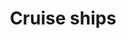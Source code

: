 ---
title: Cruise ships
longTitle: 'Cruise ships'
tags:
- gccommon
narrowerTerm:
- "[[Ships]]"
relatedTerm:
- "[[Tourism]]"
---